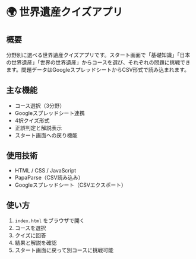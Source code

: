 # 🌍 世界遺産クイズアプリ

## 概要
分野別に選べる世界遺産クイズアプリです。スタート画面で「基礎知識」「日本の世界遺産」「世界の世界遺産」からコースを選び、それぞれの問題に挑戦できます。問題データはGoogleスプレッドシートからCSV形式で読み込まれます。

## 主な機能
- コース選択（3分野）
- Googleスプレッドシート連携
- 4択クイズ形式
- 正誤判定と解説表示
- スタート画面への戻り機能

## 使用技術
- HTML / CSS / JavaScript
- PapaParse（CSV読み込み）
- Googleスプレッドシート（CSVエクスポート）

## 使い方
1. `index.html` をブラウザで開く  
2. コースを選択  
3. クイズに回答  
4. 結果と解説を確認  
5. スタート画面に戻って別コースに挑戦可能

